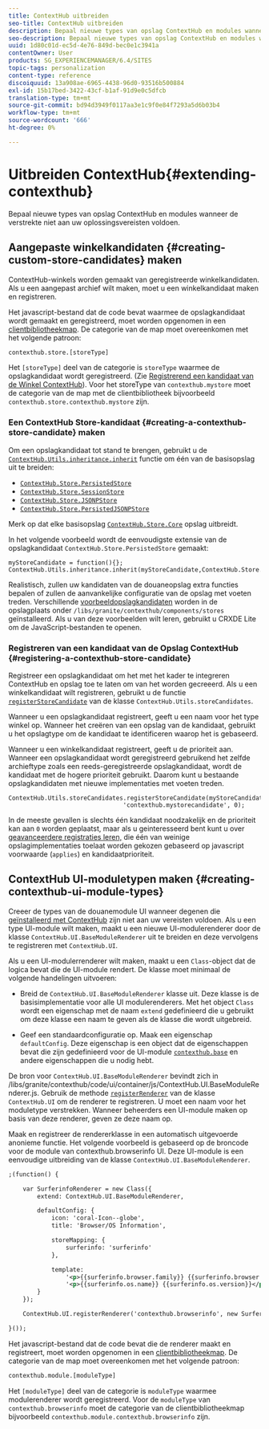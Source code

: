 ```yaml
---
title: ContextHub uitbreiden
seo-title: ContextHub uitbreiden
description: Bepaal nieuwe types van opslag ContextHub en modules wanneer de verstrekte niet aan uw oplossingsvereisten voldoen
seo-description: Bepaal nieuwe types van opslag ContextHub en modules wanneer de verstrekte niet aan uw oplossingsvereisten voldoen
uuid: 1d80c01d-ec5d-4e76-849d-bec0e1c3941a
contentOwner: User
products: SG_EXPERIENCEMANAGER/6.4/SITES
topic-tags: personalization
content-type: reference
discoiquuid: 13a908ae-6965-4438-96d0-93516b500884
exl-id: 15b17bed-3422-43cf-b1af-91d9e0c5dfcb
translation-type: tm+mt
source-git-commit: bd94d3949f0117aa3e1c9f0e84f7293a5d6b03b4
workflow-type: tm+mt
source-wordcount: '666'
ht-degree: 0%

---
```


# Uitbreiden ContextHub{#extending-contexthub}

Bepaal nieuwe types van opslag ContextHub en modules wanneer de verstrekte niet aan uw oplossingsvereisten voldoen.

## Aangepaste winkelkandidaten {#creating-custom-store-candidates} maken

ContextHub-winkels worden gemaakt van geregistreerde winkelkandidaten. Als u een aangepast archief wilt maken, moet u een winkelkandidaat maken en registreren.

Het javascript-bestand dat de code bevat waarmee de opslagkandidaat wordt gemaakt en geregistreerd, moet worden opgenomen in een [clientbibliotheekmap](/help/sites-developing/clientlibs.md#creating-client-library-folders). De categorie van de map moet overeenkomen met het volgende patroon:

```xml
contexthub.store.[storeType]
```

Het `[storeType]` deel van de categorie is `storeType` waarmee de opslagkandidaat wordt geregistreerd. (Zie [Registrerend een kandidaat van de Winkel ContextHub](/help/sites-developing/ch-extend.md#registering-a-contexthub-store-candidate)). Voor het storeType van `contexthub.mystore` moet de categorie van de map met de clientbibliotheek bijvoorbeeld `contexthub.store.contexthub.mystore` zijn.

### Een ContextHub Store-kandidaat {#creating-a-contexthub-store-candidate} maken

Om een opslagkandidaat tot stand te brengen, gebruikt u de [`ContextHub.Utils.inheritance.inherit`](/help/sites-developing/contexthub-api.md#inherit-child-parent) functie om één van de basisopslag uit te breiden:

* [`ContextHub.Store.PersistedStore`](/help/sites-developing/contexthub-api.md#contexthub-store-persistedstore)
* [`ContextHub.Store.SessionStore`](/help/sites-developing/contexthub-api.md#contexthub-store-sessionstore)
* [`ContextHub.Store.JSONPStore`](/help/sites-developing/contexthub-api.md#contexthub-store-jsonpstore)
* [`ContextHub.Store.PersistedJSONPStore`](/help/sites-developing/contexthub-api.md#contexthub-store-persistedjsonpstore)

Merk op dat elke basisopslag [`ContextHub.Store.Core`](/help/sites-developing/contexthub-api.md#contexthub-store-core) opslag uitbreidt.

In het volgende voorbeeld wordt de eenvoudigste extensie van de opslagkandidaat `ContextHub.Store.PersistedStore` gemaakt:

```
myStoreCandidate = function(){};
ContextHub.Utils.inheritance.inherit(myStoreCandidate,ContextHub.Store.PersistedStore);
```

Realistisch, zullen uw kandidaten van de douaneopslag extra functies bepalen of zullen de aanvankelijke configuratie van de opslag met voeten treden. Verschillende [voorbeeldopslagkandidaten](/help/sites-developing/ch-samplestores.md) worden in de opslagplaats onder `/libs/granite/contexthub/components/stores` geïnstalleerd. Als u van deze voorbeelden wilt leren, gebruikt u CRXDE Lite om de JavaScript-bestanden te openen.

### Registreren van een kandidaat van de Opslag ContextHub {#registering-a-contexthub-store-candidate}

Registreer een opslagkandidaat om het met het kader te integreren ContextHub en opslag toe te laten om van het worden gecreeerd. Als u een winkelkandidaat wilt registreren, gebruikt u de functie [`registerStoreCandidate`](/help/sites-developing/contexthub-api.md#registerstorecandidate-store-storetype-priority-applies) van de klasse `ContextHub.Utils.storeCandidates`.

Wanneer u een opslagkandidaat registreert, geeft u een naam voor het type winkel op. Wanneer het creëren van een opslag van de kandidaat, gebruikt u het opslagtype om de kandidaat te identificeren waarop het is gebaseerd.

Wanneer u een winkelkandidaat registreert, geeft u de prioriteit aan. Wanneer een opslagkandidaat wordt geregistreerd gebruikend het zelfde archieftype zoals een reeds-geregistreerde opslagkandidaat, wordt de kandidaat met de hogere prioriteit gebruikt. Daarom kunt u bestaande opslagkandidaten met nieuwe implementaties met voeten treden.

```
ContextHub.Utils.storeCandidates.registerStoreCandidate(myStoreCandidate,
                                'contexthub.mystorecandidate', 0);
```

In de meeste gevallen is slechts één kandidaat noodzakelijk en de prioriteit kan aan `0` worden geplaatst, maar als u geinteresseerd bent kunt u over [geavanceerdere registraties leren,](/help/sites-developing/contexthub-api.md#registerstorecandidate-store-storetype-priority-applies) die één van weinige opslagimplementaties toelaat worden gekozen gebaseerd op javascript voorwaarde (`applies`) en kandidaatprioriteit.

## ContextHub UI-moduletypen maken {#creating-contexthub-ui-module-types}

Creeer de types van de douanemodule UI wanneer degenen die [geïnstalleerd met ContextHub](/help/sites-developing/ch-samplemodules.md) zijn niet aan uw vereisten voldoen. Als u een type UI-module wilt maken, maakt u een nieuwe UI-modulerenderer door de klasse `ContextHub.UI.BaseModuleRenderer` uit te breiden en deze vervolgens te registreren met `ContextHub.UI`.

Als u een UI-modulerrenderer wilt maken, maakt u een `Class`-object dat de logica bevat die de UI-module rendert. De klasse moet minimaal de volgende handelingen uitvoeren:

* Breid de `ContextHub.UI.BaseModuleRenderer` klasse uit. Deze klasse is de basisimplementatie voor alle UI modulerenderers. Met het object `Class` wordt een eigenschap met de naam `extend` gedefinieerd die u gebruikt om deze klasse een naam te geven als de klasse die wordt uitgebreid.

* Geef een standaardconfiguratie op. Maak een eigenschap `defaultConfig`. Deze eigenschap is een object dat de eigenschappen bevat die zijn gedefinieerd voor de UI-module [`contexthub.base`](/help/sites-developing/ch-samplemodules.md#contexthub-base-ui-module-type) en andere eigenschappen die u nodig hebt.

De bron voor `ContextHub.UI.BaseModuleRenderer` bevindt zich in /libs/granite/contexthub/code/ui/container/js/ContextHub.UI.BaseModuleRenderer.js.  Gebruik de methode [`registerRenderer`](/help/sites-developing/contexthub-api.md#registerrenderer-moduletype-renderer-dontrender) van de klasse `ContextHub.UI` om de renderer te registreren. U moet een naam voor het moduletype verstrekken. Wanneer beheerders een UI-module maken op basis van deze renderer, geven ze deze naam op.

Maak en registreer de rendererklasse in een automatisch uitgevoerde anonieme functie. Het volgende voorbeeld is gebaseerd op de broncode voor de module van contexthub.browserinfo UI. Deze UI-module is een eenvoudige uitbreiding van de klasse `ContextHub.UI.BaseModuleRenderer`.

```xml
;(function() {

    var SurferinfoRenderer = new Class({
        extend: ContextHub.UI.BaseModuleRenderer,

        defaultConfig: {
            icon: 'coral-Icon--globe',
            title: 'Browser/OS Information',

            storeMapping: {
                surferinfo: 'surferinfo'
            },

            template:
                '<p>{{surferinfo.browser.family}} {{surferinfo.browser.version}}</p>' +
                '<p>{{surferinfo.os.name}} {{surferinfo.os.version}}</p>'
        }
    });

    ContextHub.UI.registerRenderer('contexthub.browserinfo', new SurferinfoRenderer());

}());
```

Het javascript-bestand dat de code bevat die de renderer maakt en registreert, moet worden opgenomen in een [clientbibliotheekmap](/help/sites-developing/clientlibs.md#creating-client-library-folders). De categorie van de map moet overeenkomen met het volgende patroon:

```xml
contexthub.module.[moduleType]
```

Het `[moduleType]` deel van de categorie is `moduleType` waarmee modulerenderer wordt geregistreerd. Voor de `moduleType` van `contexthub.browserinfo` moet de categorie van de clientbibliotheekmap bijvoorbeeld `contexthub.module.contexthub.browserinfo` zijn.
